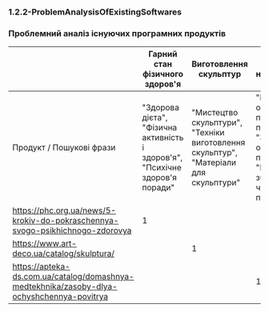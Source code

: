 ﻿### 1.2.2-ProblemAnalysisOfExistingSoftwares

### Проблемний аналіз існуючих програмних продуктів

| | Гарний стан фізичного здоров'я| Виготовлення скульптур | Чистота повітря навколишьного середовища | Тип ліцензії | Примітка |
|---|------------------------------|------------------------|------------------------------------------|--------------|----------|
|Продукт / Пошукові фрази|"Здорова дієта", "Фізична активність і здоров'я", "Психічне здоров'я поради"|"Мистецтво скульптури", "Техніки виготовлення скульптур", "Матеріали для скульптури"|"Вентиляція та очищення повітря в приміщенні", "Засоби для очищення повітря", "Поради щодо збереження чистого повітря"|||
|https://phc.org.ua/news/5-krokiv-do-pokraschennya-svogo-psikhichnogo-zdorovya|1|||Відкрита
|https://www.art-deco.ua/catalog/skulptura/||1||Відкрита|
|https://apteka-ds.com.ua/catalog/domashnya-medtekhnika/zasoby-dlya-ochyshchennya-povitrya|||1|Відкрита|
